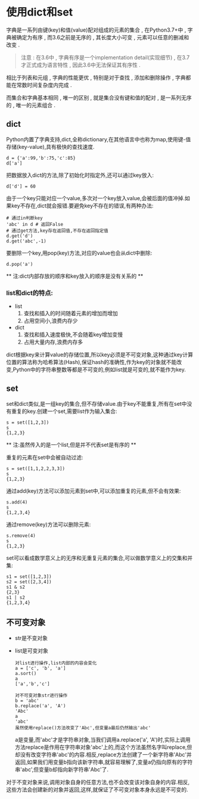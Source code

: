 # 使用dict和set

字典是一系列由键\(key\)和值\(value\)配对组成的元素的集合 , 在Python3.7+中 , 字典被确定为有序 , 而3.6之前是无序的 , 其长度大小可变 , 元素可以任意的删减和改变 .

> 注意 : 在3.6中 , 字典有序是一个implementation detail\(实现细节\) , 在3.7才正式成为语言特性 , 因此3.6中无法保证其有序性 .

相比于列表和元组 , 字典的性能更优 , 特别是对于查找 , 添加和删除操作 , 字典都能在常数时间复杂度内完成 . 

而集合和字典基本相同 , 唯一的区别 , 就是集合没有键和值的配对 , 是一系列无序的 , 唯一的元素组合 . 

## dict

Python内置了字典支持,dict,全称dictionary,在其他语言中也称为map,使用键-值存储\(key-value\),具有极快的查找速度.

```
d = {'a':99,'b':75,'c':85}
d['a']
```

把数据放入dict的方法,除了初始化时指定外,还可以通过key放入:

```
d['d'] = 60
```

由于一个key只能对应一个value,多次对一个key放入value,会被后面的值冲掉.如果key不存在,dict就会报错.要避免key不存在的错误,有两种办法:

```
# 通过in判断key
'abc' in d # 返回False
# 通过get方法,key存在返回值,不存在返回指定值
d.get('d')
d.get('abc',-1)
```

要删除一个key,用pop\(key\)方法,对应的value也会从dict中删除:

```
d.pop('a')
```

** 注:dict内部存放的顺序和key放入的顺序是没有关系的 **

### list和dict的特点:

* list
  1. 查找和插入的时间随着元素的增加而增加
  2. 占用空间小,浪费内存少
* dict
  1. 查找和插入速度极快,不会随着key增加变慢
  2. 占用大量内存,浪费内存多

dict根据key来计算value的存储位置,所以key必须是不可变对象,这种通过key计算位置的算法称为哈希算法\(Hash\),保证hash的准确性,作为key的对象就不能改变,Python中的字符串整数等都是不可变的,例如list就是可变的,就不能作为key.

## set

set和dict类似,是一组key的集合,但不存储value.由于key不能重复,所有在set中没有重复的key.创建一个set,需要list作为输入集合:

```
s = set([1,2,3])
s
{1,2,3}
```

** 注:虽然传入的是一个list,但是并不代表set是有序的 **

重复的元素在set中会被自动过滤:

```
s = set([1,1,2,2,3,3])
s
{1,2,3}
```

通过add\(key\)方法可以添加元素到set中,可以添加重复的元素,但不会有效果:

```
s.add(4)
s
{1,2,3,4}
```

通过remove\(key\)方法可以删除元素:

```
s.remove(4)
s
{1,2,3}
```

set可以看成数学意义上的无序和无重复元素的集合,可以做数学意义上的交集和并集:

```
s1 = set([1,2,3])
s2 = set([2,3,4])
s1 & s2
{2,3}
s1 | s2
{1,2,3,4}
```

## 不可变对象

* str是不变对象
* list是可变对象

  ```
  对list进行操作,list内部的内容会变化
  a = ['c', 'b', 'a']
  a.sort()
  a
  ['a','b','c']
  ```

  ```
  对不可变对象str进行操作
  b = 'abc'
  b.replace('a', 'A')
  'Abc'
  a
  'abc'
  虽然使用replace()方法改变了'Abc',但变量a最后仍然输出'abc'
  ```

  a是变量,而'abc'才是字符串对象,当我们调用a.replace\('a', 'A'\)时,实际上调用方法replace是作用在字符串对象'abc'上的,而这个方法虽然名字叫replace,但却没有改变字符串'abc'的内容.相反,replace方法创建了一个新字符串'Abc'并返回,如果我们用变量b指向该新字符串,就容易理解了,变量a仍指向原有的字符串'abc',但变量b却指向新字符串'Abc'了.

对于不变对象来说,调用对象自身的任意方法,也不会改变该对象自身的内容.相反,这些方法会创建新的对象并返回,这样,就保证了不可变对象本身永远是不可变的.

